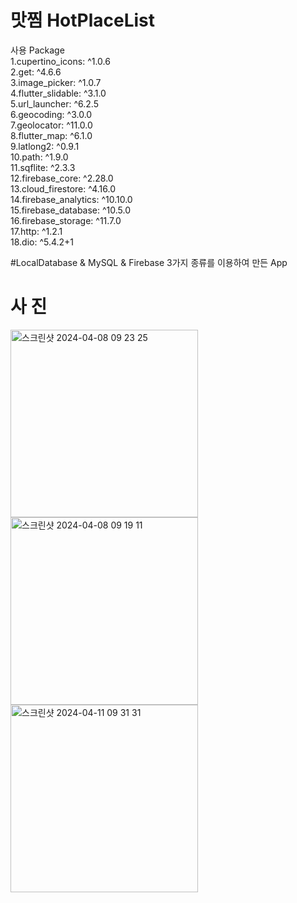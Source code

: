 # 맛찜 HotPlaceList<br>

사용 Package<br>
  1.cupertino_icons: ^1.0.6<br>
  2.get: ^4.6.6<br>
  3.image_picker: ^1.0.7<br>
  4.flutter_slidable: ^3.1.0<br>
  5.url_launcher: ^6.2.5<br>
  6.geocoding: ^3.0.0<br>
  7.geolocator: ^11.0.0<br>
  8.flutter_map: ^6.1.0<br>
  9.latlong2: ^0.9.1<br>
  10.path: ^1.9.0<br>
  11.sqflite: ^2.3.3<br>
  12.firebase_core: ^2.28.0<br>
  13.cloud_firestore: ^4.16.0<br>
  14.firebase_analytics: ^10.10.0<br>
  15.firebase_database: ^10.5.0<br>
  16.firebase_storage: ^11.7.0<br>
  17.http: ^1.2.1<br>
  18.dio: ^5.4.2+1<br>

  #LocalDatabase & MySQL & Firebase 3가지 종류를 이용하여 만든 App<br>


  # 사 진
<img width="300" alt="스크린샷 2024-04-08 09 23 25" src="https://github.com/tom3017/hotPlaceList/assets/150423973/98ee41b7-06d0-4c8a-99d0-8f20c6601edf">
  <img width="300" alt="스크린샷 2024-04-08 09 19 11" src="https://github.com/tom3017/hotPlaceList/assets/150423973/271073be-ffcb-4227-a646-674af1419950">
<img width="300" alt="스크린샷 2024-04-11 09 31 31" src="https://github.com/tom3017/hotPlaceList/assets/150423973/20d091db-d835-44fa-8203-4ddbbd353323"> <br>




  


